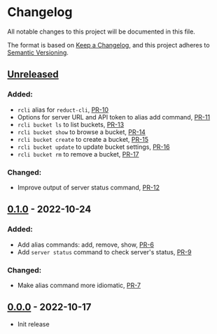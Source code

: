 # Changelog

All notable changes to this project will be documented in this file.

The format is based on [Keep a Changelog](https://keepachangelog.com/en/1.0.0/),
and this project adheres to [Semantic Versioning](https://semver.org/spec/v2.0.0.html).

## [Unreleased]

### Added:

- `rcli` alias for `reduct-cli`, [PR-10](https://github.com/reduct-storage/reduct-cli/pull/10)
- Options for server URL and API token to alias add
  command, [PR-11](https://github.com/reduct-storage/reduct-cli/pull/11)
- `rcli bucket ls` to list buckets, [PR-13](https://github.com/reduct-storage/reduct-cli/pull/13)
- `rcli bucket show` to browse a bucket, [PR-14](https://github.com/reduct-storage/reduct-cli/pull/14)
- `rcli bucket create` to create a bucket, [PR-15](https://github.com/reduct-storage/reduct-cli/pull/15)
- `rcli bucket update` to update bucket settings, [PR-16](https://github.com/reduct-storage/reduct-cli/pull/16)
- `rcli bucket rm` to remove a bucket, [PR-17](https://github.com/reduct-storage/reduct-cli/pull/17)

### Changed:

- Improve output of server status command, [PR-12](https://github.com/reduct-storage/reduct-cli/pull/12)

## [0.1.0] - 2022-10-24

### Added:

- Add alias commands: add, remove, show, [PR-6](https://github.com/reduct-storage/reduct-cli/pull/6)
- Add `server status` command to check server's status, [PR-9](https://github.com/reduct-storage/reduct-cli/pull/9)

### Changed:

- Make alias command more idiomatic, [PR-7](https://github.com/reduct-storage/reduct-cli/pull/7)

## [0.0.0] - 2022-10-17

- Init release

[Unreleased]: https://github.com/reduct-storage/reduct-cli/compare/v0.1.0...HEAD

[0.1.0]: https://github.com/reduct-storage/reduct-cli/compare/v0.0.0...v0.1.0

[0.0.0]: https://github.com/reduct-storage/reduct-cli/compare/tag/v0.0.0
